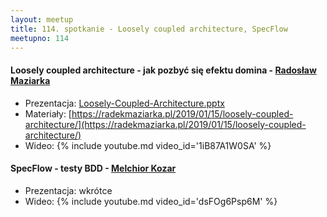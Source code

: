 ```yaml
---
layout: meetup
title: 114. spotkanie - Loosely coupled architecture, SpecFlow
meetupno: 114
---
```


#### Loosely coupled architecture - jak pozbyć się efektu domina - [Radosław Maziarka](https://radekmaziarka.pl/)
* Prezentacja: [Loosely-Coupled-Architecture.pptx](/assets/Loosely-Coupled-Architecture.pptx)
* Materiały: [https://radekmaziarka.pl/2019/01/15/loosely-coupled-architecture/](https://radekmaziarka.pl/2019/01/15/loosely-coupled-architecture/)
* Wideo: {% include youtube.md video_id='1iB87A1W0SA' %}

#### SpecFlow - testy BDD - [Melchior Kozar](https://github.com/melchiork)
* Prezentacja: wkrótce
* Wideo: {% include youtube.md video_id='dsFOg6Psp6M' %}
